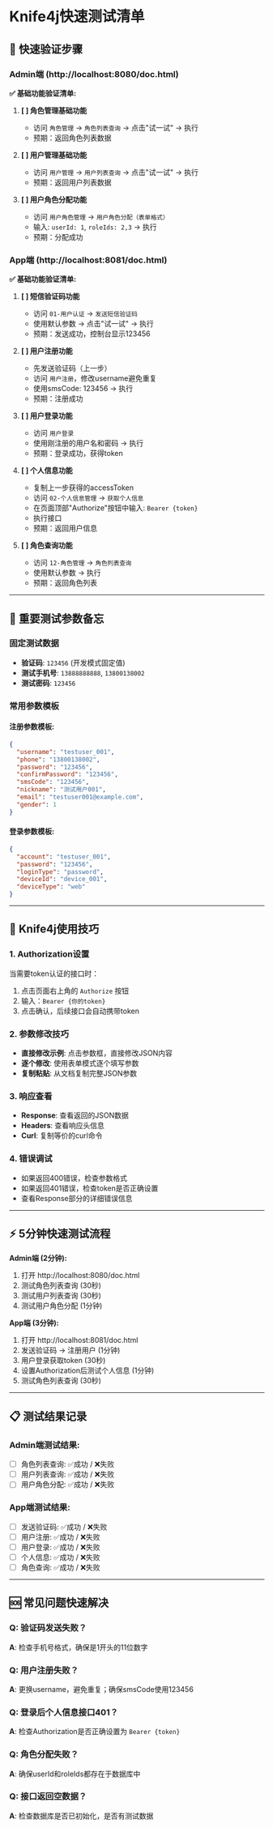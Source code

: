 # Knife4j快速测试清单

## 🚀 快速验证步骤

### Admin端 (http://localhost:8080/doc.html)

**✅ 基础功能验证清单:**

1. **[ ] 角色管理基础功能**
   - 访问 `角色管理` → `角色列表查询` → 点击"试一试" → 执行
   - 预期：返回角色列表数据

2. **[ ] 用户管理基础功能** 
   - 访问 `用户管理` → `用户列表查询` → 点击"试一试" → 执行
   - 预期：返回用户列表数据

3. **[ ] 用户角色分配功能**
   - 访问 `用户角色管理` → `用户角色分配（表单格式）`
   - 输入: `userId: 1`, `roleIds: 2,3` → 执行
   - 预期：分配成功

### App端 (http://localhost:8081/doc.html) 

**✅ 基础功能验证清单:**

1. **[ ] 短信验证码功能**
   - 访问 `01-用户认证` → `发送短信验证码`
   - 使用默认参数 → 点击"试一试" → 执行
   - 预期：发送成功，控制台显示123456

2. **[ ] 用户注册功能**
   - 先发送验证码（上一步）
   - 访问 `用户注册`，修改username避免重复
   - 使用smsCode: 123456 → 执行
   - 预期：注册成功

3. **[ ] 用户登录功能**
   - 访问 `用户登录`
   - 使用刚注册的用户名和密码 → 执行
   - 预期：登录成功，获得token

4. **[ ] 个人信息功能**
   - 复制上一步获得的accessToken
   - 访问 `02-个人信息管理` → `获取个人信息`
   - 在页面顶部"Authorize"按钮中输入: `Bearer {token}`
   - 执行接口
   - 预期：返回用户信息

5. **[ ] 角色查询功能**
   - 访问 `12-角色管理` → `角色列表查询`
   - 使用默认参数 → 执行
   - 预期：返回角色列表

---

## 📝 重要测试参数备忘

### 固定测试数据
- **验证码**: `123456` (开发模式固定值)
- **测试手机号**: `13888888888`, `13800138002`
- **测试密码**: `123456`

### 常用参数模板

#### 注册参数模板:
```json
{
  "username": "testuser_001",
  "phone": "13800138002",
  "password": "123456",
  "confirmPassword": "123456",
  "smsCode": "123456",
  "nickname": "测试用户001",
  "email": "testuser001@example.com",
  "gender": 1
}
```

#### 登录参数模板:
```json
{
  "account": "testuser_001",
  "password": "123456",
  "loginType": "password",
  "deviceId": "device_001", 
  "deviceType": "web"
}
```

---

## 🔧 Knife4j使用技巧

### 1. Authorization设置
当需要token认证的接口时：
1. 点击页面右上角的 `Authorize` 按钮
2. 输入：`Bearer {你的token}` 
3. 点击确认，后续接口会自动携带token

### 2. 参数修改技巧
- **直接修改示例**: 点击参数框，直接修改JSON内容
- **逐个修改**: 使用表单模式逐个填写参数
- **复制粘贴**: 从文档复制完整JSON参数

### 3. 响应查看
- **Response**: 查看返回的JSON数据
- **Headers**: 查看响应头信息
- **Curl**: 复制等价的curl命令

### 4. 错误调试
- 如果返回400错误，检查参数格式
- 如果返回401错误，检查token是否正确设置
- 查看Response部分的详细错误信息

---

## ⚡ 5分钟快速测试流程

**Admin端 (2分钟):**
1. 打开 http://localhost:8080/doc.html
2. 测试角色列表查询 (30秒)
3. 测试用户列表查询 (30秒)  
4. 测试用户角色分配 (1分钟)

**App端 (3分钟):**
1. 打开 http://localhost:8081/doc.html
2. 发送验证码 → 注册用户 (1分钟)
3. 用户登录获取token (30秒)
4. 设置Authorization后测试个人信息 (1分钟)
5. 测试角色列表查询 (30秒)

---

## 📋 测试结果记录

### Admin端测试结果:
- [ ] 角色列表查询: ✅成功 / ❌失败
- [ ] 用户列表查询: ✅成功 / ❌失败  
- [ ] 用户角色分配: ✅成功 / ❌失败

### App端测试结果:
- [ ] 发送验证码: ✅成功 / ❌失败
- [ ] 用户注册: ✅成功 / ❌失败
- [ ] 用户登录: ✅成功 / ❌失败
- [ ] 个人信息: ✅成功 / ❌失败
- [ ] 角色查询: ✅成功 / ❌失败

---

## 🆘 常见问题快速解决

### Q: 验证码发送失败？
**A**: 检查手机号格式，确保是1开头的11位数字

### Q: 用户注册失败？ 
**A**: 更换username，避免重复；确保smsCode使用123456

### Q: 登录后个人信息接口401？
**A**: 检查Authorization是否正确设置为 `Bearer {token}`

### Q: 角色分配失败？
**A**: 确保userId和roleIds都存在于数据库中

### Q: 接口返回空数据？
**A**: 检查数据库是否已初始化，是否有测试数据